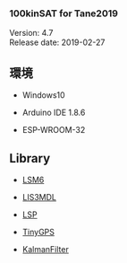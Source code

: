 ### 100kinSAT for Tane2019

Version: 4.7<br>
Release date: 2019-02-27<br>

## 環境

 - Windows10
 
 - Arduino IDE 1.8.6
 
 - ESP-WROOM-32

## Library

 - [LSM6](https://github.com/pololu/lsm6-arduino)

 - [LIS3MDL](https://github.com/pololu/lis3mdl-arduino)

 - [LSP](https://github.com/pololu/lps-arduino)

 - [TinyGPS](http://arduiniana.org/libraries/tinygpsplus/)

 - [KalmanFilter](https://github.com/TKJElectronics/KalmanFilter)
